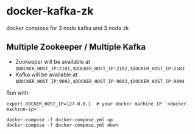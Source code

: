 # docker-kafka-zk
docker compose for 3 node kafka and 3 node zk

## Multiple Zookeeper / Multiple Kafka

- Zookeeper will be available at `$DOCKER_HOST_IP:2181,$DOCKER_HOST_IP:2182,$DOCKER_HOST_IP:2183`
- Kafka will be available at `$DOCKER_HOST_IP:9092,$DOCKER_HOST_IP:9093,$DOCKER_HOST_IP:9094`

Run with:

```
export DOCKER_HOST_IP=127.0.0.1  # your docker machine IP `<docker-machine-ip>`

docker-compose -f docker-compose.yml up
docker-compose -f docker-compose.yml down
```

